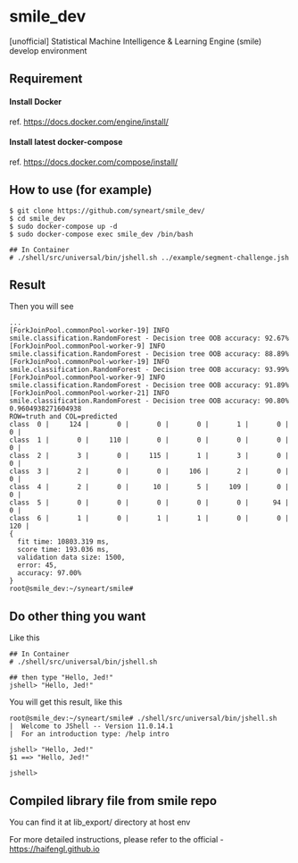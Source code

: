 # smile_dev
[unofficial] Statistical Machine Intelligence &amp; Learning Engine (smile) develop environment

## Requirement
#### Install Docker
ref. https://docs.docker.com/engine/install/

#### Install latest docker-compose
ref. https://docs.docker.com/compose/install/

## How to use (for example)
```
$ git clone https://github.com/syneart/smile_dev/
$ cd smile_dev
$ sudo docker-compose up -d
$ sudo docker-compose exec smile_dev /bin/bash

## In Container
# ./shell/src/universal/bin/jshell.sh ../example/segment-challenge.jsh
```
## Result
Then you will see
```
...
[ForkJoinPool.commonPool-worker-19] INFO smile.classification.RandomForest - Decision tree OOB accuracy: 92.67%
[ForkJoinPool.commonPool-worker-9] INFO smile.classification.RandomForest - Decision tree OOB accuracy: 88.89%
[ForkJoinPool.commonPool-worker-19] INFO smile.classification.RandomForest - Decision tree OOB accuracy: 93.99%
[ForkJoinPool.commonPool-worker-9] INFO smile.classification.RandomForest - Decision tree OOB accuracy: 91.89%
[ForkJoinPool.commonPool-worker-21] INFO smile.classification.RandomForest - Decision tree OOB accuracy: 90.80%
0.9604938271604938
ROW=truth and COL=predicted
class  0 |     124 |       0 |       0 |       0 |       1 |       0 |       0 |
class  1 |       0 |     110 |       0 |       0 |       0 |       0 |       0 |
class  2 |       3 |       0 |     115 |       1 |       3 |       0 |       0 |
class  3 |       2 |       0 |       0 |     106 |       2 |       0 |       0 |
class  4 |       2 |       0 |      10 |       5 |     109 |       0 |       0 |
class  5 |       0 |       0 |       0 |       0 |       0 |      94 |       0 |
class  6 |       1 |       0 |       1 |       1 |       0 |       0 |     120 |
{
  fit time: 10803.319 ms,
  score time: 193.036 ms,
  validation data size: 1500,
  error: 45,
  accuracy: 97.00%
}
root@smile_dev:~/syneart/smile#
```

## Do other thing you want
Like this
```
## In Container
# ./shell/src/universal/bin/jshell.sh

## then type "Hello, Jed!"
jshell> "Hello, Jed!"
```
You will get this result, like this
```
root@smile_dev:~/syneart/smile# ./shell/src/universal/bin/jshell.sh
|  Welcome to JShell -- Version 11.0.14.1
|  For an introduction type: /help intro

jshell> "Hello, Jed!"
$1 ==> "Hello, Jed!"

jshell> 
```
## Compiled library file from smile repo
You can find it at lib_export/ directory at host env

For more detailed instructions, please refer to the official - https://haifengl.github.io
